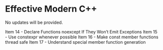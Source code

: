# Effective Modern C++

No updates will be provided.

Item 14 - Declare Functions noexcept If They Won’t Emit Exceptions
Item 15 - Use constexpr whenever possible
Item 16 - Make const member functions thread safe
Item 17 - Understand special member function generation 
